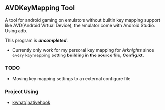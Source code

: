 ## AVDKeyMapping Tool


A tool for android gaming on emulators without builtin key mapping support like AVD(Android Virtual Device), the emulator come with Android Studio. Using adb.

This program is ***uncompleted***.


- Currently only work for my personal key mapping for *Arknights* since every keymapping setting **building in the source file, Config.kt.**
### TODO
-  Moving key mapping settings to an external configure file

### Project Using
- [kwhat/jnativehook](https://github.com/kwhat/jnativehook)